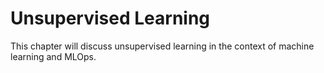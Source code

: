 # Unsupervised Learning

This chapter will discuss unsupervised learning in the context of machine learning and MLOps.
